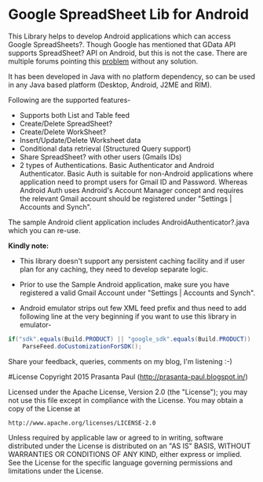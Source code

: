 # Google SpreadSheet Lib for Android
This Library helps to develop Android applications which can access Google SpreadSheets?. Though Google has mentioned that GData API supports SpreadSheet? API on Android, but this is not the case. There are multiple forums pointing this <a href="http://groups.google.com/group/android-developers/browse_thread/thread/1e261f25c828e39f?pli=1" target="_blank">problem</a> without any solution.

It has been developed in Java with no platform dependency, so can be used in any Java based platform (Desktop, Android, J2ME and RIM).

Following are the supported features-

- Supports both List and Table feed
- Create/Delete SpreadSheet?
- Create/Delete WorkSheet?
- Insert/Update/Delete Worksheet data
- Conditional data retrieval (Structured Query support)
- Share SpreadSheet? with other users (Gmails IDs)
- 2 types of Authentications. Basic Authenticator and Android Authenticator. Basic Auth is suitable for non-Android applications where application need to prompt users for Gmail ID and Password. Whereas Android Auth uses Android's Account Manager concept and requires the relevant Gmail account should be registered under "Settings | Accounts and Synch".

The sample Android client application includes AndroidAuthenticator?.java which you can re-use.

<b>Kindly note:</b>
- This library doesn't support any persistent caching facility and if user plan for any caching, they need to develop separate logic.

- Prior to use the Sample Android application, make sure you have registered a valid Gmail Account under "Settings | Accounts and Synch".

- Android emulator strips out few XML feed prefix and thus need to add following line at the very beginning if you want to use this library in emulator-
````java
if("sdk".equals(Build.PRODUCT) || "google_sdk".equals(Build.PRODUCT))
    ParseFeed.doCustomizationForSDK();
````

Share your feedback, queries, comments on my blog, I'm listening :-)

#License
Copyright 2015 Prasanta Paul (http://prasanta-paul.blogspot.in/)

Licensed under the Apache License, Version 2.0 (the "License");
you may not use this file except in compliance with the License.
You may obtain a copy of the License at

    http://www.apache.org/licenses/LICENSE-2.0

Unless required by applicable law or agreed to in writing, software
distributed under the License is distributed on an "AS IS" BASIS,
WITHOUT WARRANTIES OR CONDITIONS OF ANY KIND, either express or implied.
See the License for the specific language governing permissions and
limitations under the License.
